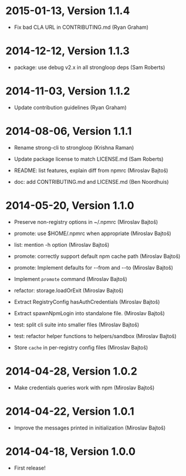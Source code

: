 2015-01-13, Version 1.1.4
=========================

 * Fix bad CLA URL in CONTRIBUTING.md (Ryan Graham)


2014-12-12, Version 1.1.3
=========================

 * package: use debug v2.x in all strongloop deps (Sam Roberts)


2014-11-03, Version 1.1.2
=========================

 * Update contribution guidelines (Ryan Graham)


2014-08-06, Version 1.1.1
=========================

 * Rename strong-cli to strongloop (Krishna Raman)

 * Update package license to match LICENSE.md (Sam Roberts)

 * README: list features, explain diff from npmrc (Miroslav Bajtoš)

 * doc: add CONTRIBUTING.md and LICENSE.md (Ben Noordhuis)


2014-05-20, Version 1.1.0
=========================

 * Preserve non-registry options in ~/.npmrc (Miroslav Bajtoš)

 * promote: use $HOME/.npmrc when appropriate (Miroslav Bajtoš)

 * list: mention -h option (Miroslav Bajtoš)

 * promote: correctly support default npm cache path (Miroslav Bajtoš)

 * promote: Implement defaults for --from and --to (Miroslav Bajtoš)

 * Implement `promote` command (Miroslav Bajtoš)

 * refactor: storage.loadOrExit (Miroslav Bajtoš)

 * Extract RegistryConfig hasAuthCredentials (Miroslav Bajtoš)

 * Extract spawnNpmLogin into standalone file. (Miroslav Bajtoš)

 * test: split cli suite into smaller files (Miroslav Bajtoš)

 * test: refactor helper functions to helpers/sandbox (Miroslav Bajtoš)

 * Store `cache` in per-registry config files (Miroslav Bajtoš)


2014-04-28, Version 1.0.2
=========================

 * Make credentials queries work with npm (Miroslav Bajtoš)


2014-04-22, Version 1.0.1
=========================

 * Improve the messages printed in initialization (Miroslav Bajtoš)


2014-04-18, Version 1.0.0
=========================

 * First release!

